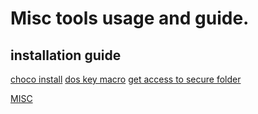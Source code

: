 # Misc tools usage and guide. 

## installation guide  

[choco install](choco_install.md)
[dos key macro](dos_key_macro.md)
[get access to secure folder](get_access_to_secure_folder.md)

[MISC](misc.md)